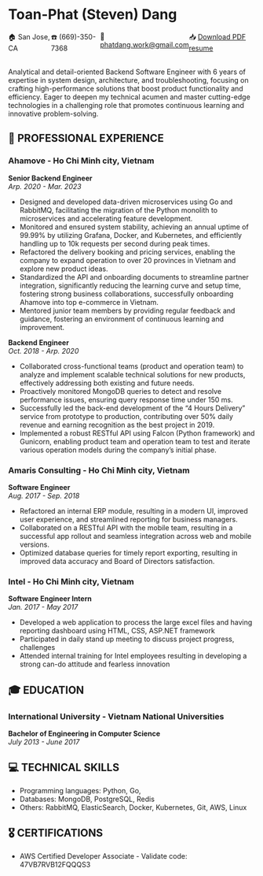 <head>
    <meta charset="UTF-8">
    <title> Phat Dang </title>
    <link rel="icon" href="/asset/icon.png" type="image/png">
</head>

# Toan-Phat (Steven) Dang

<div style="display: flex; justify-content: space-between;">
    <span>🏠 San Jose, CA</span>
    <span>☎️ (669)-350-7368</span>
    <span>📨 <a href="mailto:phatdang.work@gmail.com">phatdang.work@gmail.com</a></span>
    <span>📥 <a href="https://tinyurl.com/toanphatdang"> Download PDF resume </a></span>
</div>

<br>

Analytical and detail-oriented Backend Software Engineer with 6 years of expertise in system design, architecture, and troubleshooting, focusing on crafting high-performance solutions that boost product functionality and efficiency. Eager to deepen my technical acumen and master cutting-edge technologies in a challenging role that promotes continuous learning and innovative problem-solving.

## 💼 PROFESSIONAL EXPERIENCE

### Ahamove - Ho Chi Minh city, Vietnam

**Senior Backend Engineer**<br>
*Arp. 2020 - Mar. 2023*

- Designed and developed data-driven microservices using Go and RabbitMQ, facilitating the migration of the Python monolith to microservices and accelerating feature development.
- Monitored and ensured system stability, achieving an annual uptime of 99.99% by utilizing Grafana, Docker, and Kubernetes, and efficiently handling up to 10k requests per second during peak times.
- Refactored the delivery booking and pricing services, enabling the company to expand operation to over 20 provinces in Vietnam and explore new product ideas.
- Standardized the API and onboarding documents to streamline partner integration, significantly reducing the learning curve and setup time, fostering strong business collaborations, successfully onboarding Ahamove into top e-commerce in Vietnam.
- Mentored junior team members by providing regular feedback and guidance, fostering an environment of continuous learning and improvement.


**Backend Engineer**<br>
*Oct. 2018 - Arp. 2020*

- Collaborated cross-functional teams (product and operation team) to analyze and implement scalable technical solutions for new products, effectively addressing both existing and future needs.
- Proactively monitored MongoDB queries to detect and resolve performance issues, ensuring query response time under 150 ms.
- Successfully led the back-end development of the “4 Hours Delivery” service from prototype to production, contributing over 50% daily revenue and earning recognition as the best project in 2019.
- Implemented a robust RESTful API using Falcon (Python framework) and Gunicorn, enabling product team and operation team to test and iterate various operation models during the company’s initial phase.

### Amaris Consulting - Ho Chi Minh city, Vietnam

**Software Engineer**<br>
*Aug. 2017 - Sep. 2018*

- Refactored an internal ERP module, resulting in a modern UI, improved user experience, and streamlined reporting for business managers.
- Collaborated on a RESTful API with the mobile team, resulting in a successful app rollout and seamless integration across web and mobile versions.
- Optimized database queries for timely report exporting, resulting in improved data accuracy and Board of Directors satisfaction.


### Intel - Ho Chi Minh city, Vietnam
**Software Engineer Intern**<br>
*Jan. 2017 - May 2017*

- Developed a web application to process the large excel files and having reporting dashboard using HTML, CSS, ASP.NET framework
- Participated in daily stand up meeting to discuss project progress, challenges 
- Attended internal training for Intel employees resulting in developing a strong can-do attitude and fearless innovation

## 🎓 EDUCATION

### International University - Vietnam National Universities

**Bachelor of Engineering in Computer Science**<br>
*July 2013 - June 2017*

## 💻 TECHNICAL SKILLS

- Programming languages: Python, Go, 
- Databases: MongoDB, PostgreSQL, Redis
- Others: RabbitMQ, ElasticSearch, Docker, Kubernetes, Git, AWS, Linux
  
## 🎖️ CERTIFICATIONS

- AWS Certified Developer Associate - Validate code: 47VB7RVB12FQQQS3
